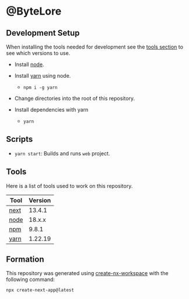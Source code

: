 # @ByteLore

## Development Setup

When installing the tools needed for development see the [tools section](#tools) to see which versions to use.

* Install [node](https://nodejs.org).
* Install [yarn](https://yarnpkg.com) using node.
  - `npm i -g yarn`

* Change directories into the root of this repository.
* Install dependencies with yarn
  - `yarn`

## Scripts

* `yarn start`: Builds and runs `web` project.

## Tools

Here is a list of tools used to work on this repository.

| Tool                                   | Version |
|----------------------------------------|---------|
| [next](https://nextjs.org/)            | 13.4.1  |
| [node](https://nodejs.org)             | 18.x.x |
| [npm](https://nodejs.org)              | 9.8.1   |
| [yarn](https://yarnpkg.com)            | 1.22.19 |


## Formation
This repository was generated using [create-nx-workspace](https://nextjs.org/docs/getting-started/installation) with the following command:
```bash
npx create-next-app@latest
```
